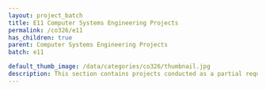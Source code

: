 ```yaml
---
layout: project_batch
title: E11 Computer Systems Engineering Projects
permalink: /co326/e11
has_children: true
parent: Computer Systems Engineering Projects
batch: e11

default_thumb_image: /data/categories/co326/thumbnail.jpg
description: This section contains projects conducted as a partial requirement to complete the course CO326. The timeline for the project is semester 6 (second semester of the third year) of the undergraduate. The main objective of this is to give students a hand on experience of Industrial Communication Networks.
---
```

